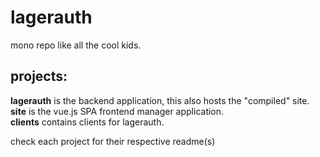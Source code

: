 # lagerauth

mono repo like all the cool kids.

## projects:
**lagerauth** is the backend application, this also hosts the "compiled" site.  
**site** is the vue.js SPA frontend manager application.  
**clients** contains clients for lagerauth.  

check each project for their respective readme(s)
